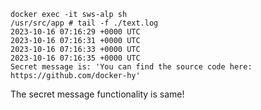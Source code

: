 ```shell
docker exec -it sws-alp sh                                               
/usr/src/app # tail -f ./text.log 
2023-10-16 07:16:29 +0000 UTC
2023-10-16 07:16:31 +0000 UTC
2023-10-16 07:16:33 +0000 UTC
2023-10-16 07:16:35 +0000 UTC
Secret message is: 'You can find the source code here: https://github.com/docker-hy'
```

The secret message functionality is same!
